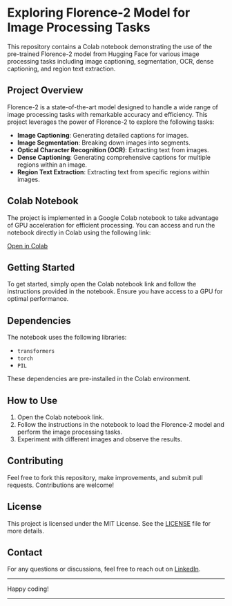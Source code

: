 # Exploring Florence-2 Model for Image Processing Tasks

This repository contains a Colab notebook demonstrating the use of the pre-trained Florence-2 model from Hugging Face for various image processing tasks including image captioning, segmentation, OCR, dense captioning, and region text extraction.

## Project Overview

Florence-2 is a state-of-the-art model designed to handle a wide range of image processing tasks with remarkable accuracy and efficiency. This project leverages the power of Florence-2 to explore the following tasks:
- **Image Captioning**: Generating detailed captions for images.
- **Image Segmentation**: Breaking down images into segments.
- **Optical Character Recognition (OCR)**: Extracting text from images.
- **Dense Captioning**: Generating comprehensive captions for multiple regions within an image.
- **Region Text Extraction**: Extracting text from specific regions within images.

## Colab Notebook

The project is implemented in a Google Colab notebook to take advantage of GPU acceleration for efficient processing. You can access and run the notebook directly in Colab using the following link:

[Open in Colab](https://github.com/ibad321/Florence-2-Model-for-Cv-task)

## Getting Started

To get started, simply open the Colab notebook link and follow the instructions provided in the notebook. Ensure you have access to a GPU for optimal performance.

## Dependencies

The notebook uses the following libraries:
- `transformers`
- `torch`
- `PIL`

These dependencies are pre-installed in the Colab environment.

## How to Use

1. Open the Colab notebook link.
2. Follow the instructions in the notebook to load the Florence-2 model and perform the image processing tasks.
3. Experiment with different images and observe the results.

## Contributing

Feel free to fork this repository, make improvements, and submit pull requests. Contributions are welcome!

## License

This project is licensed under the MIT License. See the [LICENSE](LICENSE) file for more details.

## Contact

For any questions or discussions, feel free to reach out on [LinkedIn](https://www.linkedin.com/in/ibad321).

---

Happy coding!

---
